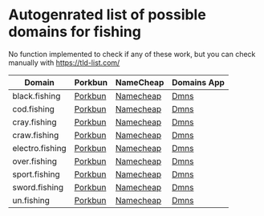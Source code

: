 # Autogenrated list of possible domains for fishing

No function implemented to check if any of these work, but you can check manually with https://tld-list.com/

| Domain | Porkbun | NameCheap | Domains App |
|---|---|---|---|
| black.fishing | [Porkbun](https://porkbun.com/checkout/search?prb=e814663da1&tlds=&idnLanguage=&search=search&q=black.fishing) | [Namecheap](https://www.namecheap.com/domains/registration/results/?domain=black.fishing) | [Dmns](https://dmns.app/domains?q=black.fishing) |
| cod.fishing | [Porkbun](https://porkbun.com/checkout/search?prb=e814663da1&tlds=&idnLanguage=&search=search&q=cod.fishing) | [Namecheap](https://www.namecheap.com/domains/registration/results/?domain=cod.fishing) | [Dmns](https://dmns.app/domains?q=cod.fishing) |
| cray.fishing | [Porkbun](https://porkbun.com/checkout/search?prb=e814663da1&tlds=&idnLanguage=&search=search&q=cray.fishing) | [Namecheap](https://www.namecheap.com/domains/registration/results/?domain=cray.fishing) | [Dmns](https://dmns.app/domains?q=cray.fishing) |
| craw.fishing | [Porkbun](https://porkbun.com/checkout/search?prb=e814663da1&tlds=&idnLanguage=&search=search&q=craw.fishing) | [Namecheap](https://www.namecheap.com/domains/registration/results/?domain=craw.fishing) | [Dmns](https://dmns.app/domains?q=craw.fishing) |
| electro.fishing | [Porkbun](https://porkbun.com/checkout/search?prb=e814663da1&tlds=&idnLanguage=&search=search&q=electro.fishing) | [Namecheap](https://www.namecheap.com/domains/registration/results/?domain=electro.fishing) | [Dmns](https://dmns.app/domains?q=electro.fishing) |
| over.fishing | [Porkbun](https://porkbun.com/checkout/search?prb=e814663da1&tlds=&idnLanguage=&search=search&q=over.fishing) | [Namecheap](https://www.namecheap.com/domains/registration/results/?domain=over.fishing) | [Dmns](https://dmns.app/domains?q=over.fishing) |
| sport.fishing | [Porkbun](https://porkbun.com/checkout/search?prb=e814663da1&tlds=&idnLanguage=&search=search&q=sport.fishing) | [Namecheap](https://www.namecheap.com/domains/registration/results/?domain=sport.fishing) | [Dmns](https://dmns.app/domains?q=sport.fishing) |
| sword.fishing | [Porkbun](https://porkbun.com/checkout/search?prb=e814663da1&tlds=&idnLanguage=&search=search&q=sword.fishing) | [Namecheap](https://www.namecheap.com/domains/registration/results/?domain=sword.fishing) | [Dmns](https://dmns.app/domains?q=sword.fishing) |
| un.fishing | [Porkbun](https://porkbun.com/checkout/search?prb=e814663da1&tlds=&idnLanguage=&search=search&q=un.fishing) | [Namecheap](https://www.namecheap.com/domains/registration/results/?domain=un.fishing) | [Dmns](https://dmns.app/domains?q=un.fishing) |
